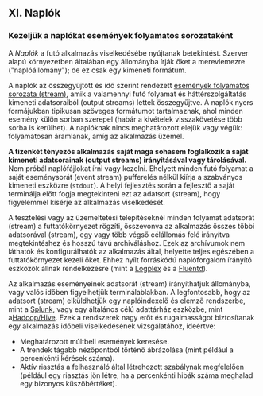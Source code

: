 ## XI. Naplók
### Kezeljük a naplókat események folyamatos sorozataként

A *Naplók* a futó alkalmazás viselkedésébe nyújtanak betekintést. Szerver alapú környezetben általában egy állományba írják őket a merevlemezre ("naplóállomány"); de ez csak egy kimeneti formátum.

A naplók az összegyűjtött és idő szerint rendezett [események folyamatos sorozata (stream)](https://adam.herokuapp.com/past/2011/4/1/logs_are_streams_not_files/), amik a valamennyi futó folyamat és háttérszolgáltatás kimeneti adatsoraiból (output streams) lettek összegyűjtve. A naplók nyers formájukban tipikusan szöveges formátumot tartalmaznak, ahol minden esemény külön sorban szerepel (habár a kivételek visszakövetése több sorba is kerülhet). A naplóknak nincs meghatározott elejük vagy végük: folyamatosan áramlanak, amíg az alkalmazás üzemel.

**A tizenkét tényezős alkalmazás saját maga sohasem foglalkozik a saját kimeneti adatsorainak (output streams) irányításával vagy tárolásával.**  Nem próbál naplófájlokat írni vagy kezelni. Ehelyett minden futó folyamat a saját eseménysorát (event stream) pufferelés nélkül kiírja a szabványos kimeneti eszközre (`stdout`).  A helyi fejlesztés során a fejlesztő a saját terminálja előtt fogja megtekinteni ezt az adatsort (stream), hogy figyelemmel kísérje az alkalmazás viselkedését.

A tesztelési vagy az üzemeltetési telepítéseknél minden folyamat adatsorát (stream) a futtatókörnyezet rögzíti, összevonva az alkalmazás összes többi adatsorával (stream), egy vagy több végső célállomás felé irányítva megtekintéshez és hosszú távú archiváláshoz. Ezek az archívumok nem láthatók és konfigurálhatók az alkalmazás által, helyette teljes egészében a futtatókörnyezet kezeli őket. Ehhez nyílt forráskódú naplóforgalom írányító eszközök állnak rendelkezésre (mint a [Logplex](https://github.com/heroku/logplex) és a [Fluentd](https://github.com/fluent/fluentd)).

Az alkalmazás eseményeinek adatsorát (stream) irányíthatjuk állományba, vagy valós időben figyelhetjük terminálablakban. A legfontosabb, hogy az adatsort (stream) elküldhetjük egy naplóindexelő és elemző rendszerbe, mint a [Splunk](http://www.splunk.com/), vagy egy általános célú adattárház eszközbe, mint a[Hadoop/Hive](http://hive.apache.org/). Ezek a rendszerek nagy erőt és rugalmasságot biztosítanak egy alkalmazás időbeli viselkedésének vizsgálatához, ideértve:

* Meghatározott múltbeli események keresése.
* A trendek tágabb nézőpontból történő ábrázolása (mint például a percenkénti kérések száma).
* Aktív riasztás a felhasználó által létrehozott szabálynak megfelelően (például egy riasztás jön létre, ha a percenkénti hibák száma meghalad egy bizonyos küszöbértéket).
